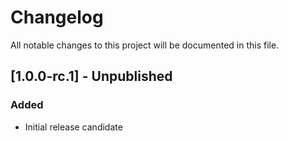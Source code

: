 # Changelog

All notable changes to this project will be documented in this file.

## [1.0.0-rc.1] - Unpublished
### Added
- Initial release candidate
